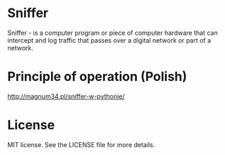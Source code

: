 # Sniffer
Sniffer -  is a computer program or piece of computer hardware that can intercept and log traffic that passes over a digital network or part of a network.

# Principle of operation (Polish)     
http://magnum34.pl/sniffer-w-pythonie/

# License
MIT license. See the LICENSE file for more details.
